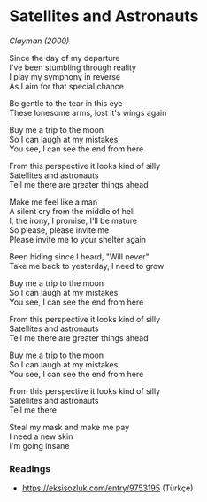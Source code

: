 # Satellites and Astronauts

*Clayman (2000)*

Since the day of my departure  
I've been stumbling through reality  
I play my symphony in reverse  
As I aim for that special chance  

Be gentle to the tear in this eye  
These lonesome arms, lost it's wings again  

Buy me a trip to the moon  
So I can laugh at my mistakes  
You see, I can see the end from here  

From this perspective it looks kind of silly  
Satellites and astronauts  
Tell me there are greater things ahead  

Make me feel like a man  
A silent cry from the middle of hell  
I, the irony, I promise, I'll be mature  
So please, please invite me  
Please invite me to your shelter again  

Been hiding since I heard, "Will never"  
Take me back to yesterday, I need to grow  

Buy me a trip to the moon  
So I can laugh at my mistakes  
You see, I can see the end from here  

From this perspective it looks kind of silly  
Satellites and astronauts  
Tell me there are greater things ahead  

Buy me a trip to the moon  
So I can laugh at my mistakes  
You see, I can see the end from here  

From this perspective it looks kind of silly  
Satellites and astronauts  
Tell me there  

Steal my mask and make me pay  
I need a new skin  
I'm going insane  


### Readings

* https://eksisozluk.com/entry/9753195 (Türkçe)
